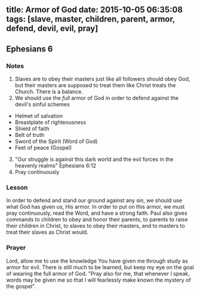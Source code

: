 title: Armor of God
date: 2015-10-05 06:35:08
tags: [slave, master, children, parent, armor, defend, devil, evil, pray]
---

## Ephesians 6

### Notes

1. Slaves are to obey their masters just like all followers should obey God, but their masters are supposed to treat them like Christ treats the Church. There is a balance.
2. We should use the *full* armor of God in order to defend against the devil's sinful schemes
  - Helmet of salvation
  - Breastplate of righteousness
  - Shield of faith
  - Belt of truth
  - Sword of the Spirit (Word of God)
  - Feet of peace (Gospel)
3. "Our struggle is against this dark world and the evil forces in the heavenly realms" Ephesians 6:12
4. Pray continuously

### Lesson

In order to defend and stand our ground against any sin, we should use what God has given us, His armor. In order to put on this armor, we must pray continuously, read the Word, and have a strong faith. Paul also gives commands to children to obey and honor their parents, to parents to raise their children in Christ, to slaves to obey their masters, and to masters to treat their slaves as Christ would.

### Prayer

Lord, allow me to use the knowledge You have given me through study as armor for evil. There is still much to be learned, but keep my eye on the goal of wearing the full armor of God. "Pray also for me, that whenever I speak, words may be given me so that I will fearlessly make known the mystery of the gospel".
